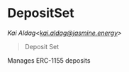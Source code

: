 # DepositSet

*Kai Aldag&lt;kai.aldag@jasmine.energy&gt;*

> Deposit Set

Manages ERC-1155 deposits





